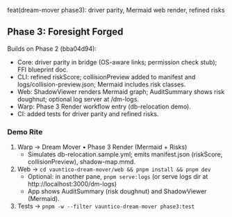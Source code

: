 feat(dream-mover phase3): driver parity, Mermaid web render, refined risks

## Phase 3: Foresight Forged

Builds on Phase 2 (bba04d94):
- Core: driver parity in bridge (OS-aware links; permission check stub); FFI blueprint doc.
- CLI: refined riskScore; collisionPreview added to manifest and logs/collision-preview.json; Mermaid includes risk classes.
- Web: ShadowViewer renders Mermaid graph; AuditSummary shows risk doughnut; optional log server at /dm-logs.
- Warp: Phase 3 Render workflow entry (db-relocation demo).
- CI: added tests for driver parity and refined risks.

### Demo Rite
1) Warp → Dream Mover • Phase 3 Render (Mermaid + Risks)
   - Simulates db-relocation.sample.yml; emits manifest.json (riskScore, collisionPreview), shadow-map.mmd.
2) Web → `cd vauntico-dream-mover/web && pnpm install && pnpm dev`
   - Optional: in another pane, `pnpm serve:logs` (or serve logs dir at http://localhost:3000/dm-logs)
   - App shows AuditSummary (risk doughnut) and ShadowViewer (Mermaid).
3) Tests → `pnpm -w --filter vauntico-dream-mover phase3:test`